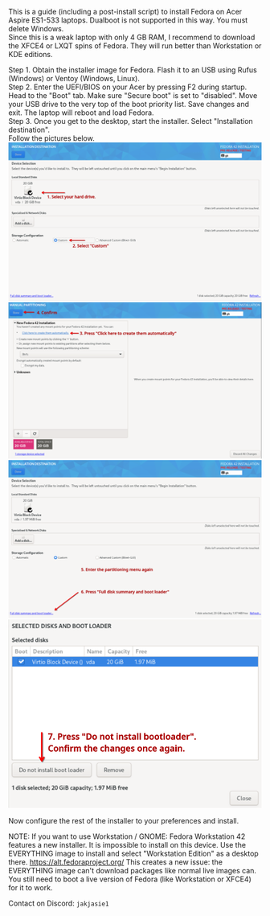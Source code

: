 This is a guide (including a post-install script) to install Fedora on Acer Aspire ES1-533 laptops. Dualboot is not supported in this way. You must delete Windows. <br>
Since this is a weak laptop with only 4 GB RAM, I recommend to download the XFCE4 or LXQT spins of Fedora. They will run better than Workstation or KDE editions. <br>

Step 1. Obtain the installer image for Fedora. Flash it to an USB using Rufus (Windows) or Ventoy (Windows, Linux). <br>
Step 2. Enter the UEFI/BIOS on your Acer by pressing F2 during startup. Head to the "Boot" tab. Make sure "Secure boot" is set to "disabled". Move your USB drive to the very top of the boot priority list. Save changes and exit. The laptop will reboot and load Fedora. <br>
Step 3. Once you get to the desktop, start the installer. Select "Installation destination". <br>
Follow the pictures below.
![Description](https://github.com/jakjasie1/linux-es1/blob/main/screenshots/Screenshot_20250705_115845.png?raw=true)
![Description](https://github.com/jakjasie1/linux-es1/blob/main/screenshots/Screenshot_20250705_120018.png?raw=true)
![Description](https://github.com/jakjasie1/linux-es1/blob/main/screenshots/Screenshot_20250705_120133.png?raw=true)
![Description](https://github.com/jakjasie1/linux-es1/blob/main/screenshots/Screenshot_20250705_120347.png?raw=true)

Now configure the rest of the installer to your preferences and install.



NOTE: If you want to use Workstation / GNOME:
Fedora Workstation 42 features a new installer. It is impossible to install on this device. Use the EVERYTHING image to install and select "Workstation Edition" as a desktop there. https://alt.fedoraproject.org/
This creates a new issue: the EVERYTHING image can't download packages like normal live images can. You still need to boot a live version of Fedora (like Workstation or XFCE4) for it to work.

Contact on Discord: `jakjasie1`
